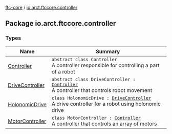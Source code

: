 [ftc-core](../index.md) / [io.arct.ftccore.controller](./index.md)

## Package io.arct.ftccore.controller

### Types

| Name | Summary |
|---|---|
| [Controller](-controller/index.md) | `abstract class Controller`<br>A controller responsible for controlling a part of a robot |
| [DriveController](-drive-controller/index.md) | `abstract class DriveController : `[`Controller`](-controller/index.md)<br>A controller that controls robot movement |
| [HolonomicDrive](-holonomic-drive/index.md) | `class HolonomicDrive : `[`DriveController`](-drive-controller/index.md)<br>A drive controller for a robot using holonomic drive |
| [MotorController](-motor-controller/index.md) | `class MotorController : `[`Controller`](-controller/index.md)<br>A controller that controls an array of motors |
